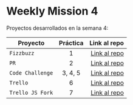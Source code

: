 # Weekly Mission 4 

Proyectos desarrollados en la semana 4:

| Proyecto | Práctica | Link al repo |
| ------------- |:-------------:| -----:|
|`Fizzbuzz`|1|[Link al repo](https://github.com/BeatrizRdez/Fizzbuzz-.git)|
|`PR`|2|[Link al repo](https://github.com/BeatrizRdez/Fizzbuzz-)|
|`Code Challenge`|3, 4, 5|[Link al repo](https://github.com/BeatrizRdez/Code-Challenge-)|
|`Trello`|6|[Link al repo](https://github.com/BeatrizRdez/Trello)|
|`Trello JS Fork`|7|[Link al repo](https://github.com/BeatrizRdez/Trello-JS-Fork)|
